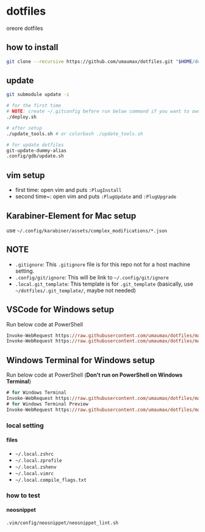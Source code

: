 # dotfiles

oreore dotfiles

## how to install
``` bash
git clone --recursive https://github.com/umaumax/dotfiles.git "$HOME/dotfiles"
```

## update
``` bash
git submodule update -i

# for the first time
# NOTE: create ~/.gitconfig before run below command if you want to own git config setting
./deploy.sh

# after setup
./update_tools.sh # or colorbash ./update_tools.sh

# for update dotfiles
git-update-dummy-alias
.config/gdb/update.sh
```

## vim setup
* first  time:  open vim and puts `:PlugInstall`
* second time~: open vim and puts `:PlugUpdate` and `:PlugUpgrade`

## Karabiner-Element for Mac setup
use `~/.config/karabiner/assets/complex_modifications/*.json`

## NOTE
* `.gitignore`: This `.gitignore` file is for this repo not for a host machine setting.
* `.config/git/ignore`: This will be link to `~/.config/git/ignore`
* `.local.git_template`: This template is for `.git_template` (basically, use `~/dotfiles/.git_template/`, maybe not needed)

## VSCode for Windows setup
Run below code at PowerShell
``` ps
Invoke-WebRequest https://raw.githubusercontent.com/umaumax/dotfiles/master/.config/Code/User/settings.json    -OutFile $HOME/AppData/Roaming/Code/User/settings.json
Invoke-WebRequest https://raw.githubusercontent.com/umaumax/dotfiles/master/.config/Code/User/keybindings.json -OutFile $HOME/AppData/Roaming/Code/User/keybindings.json
```

## Windows Terminal for Windows setup
Run below code at PowerShell (__Don't run on PowerShell on Windows Terminal__)
``` ps
# for Windows Terminal
Invoke-WebRequest https://raw.githubusercontent.com/umaumax/dotfiles/master/.config/Microsoft.WindowsTerminal/settings.json -OutFile $env:LOCALAPPDATA/Packages/Microsoft.WindowsTerminal_8wekyb3d8bbwe/LocalState/settings.json
# for Windows Terminal Preview
Invoke-WebRequest https://raw.githubusercontent.com/umaumax/dotfiles/master/.config/Microsoft.WindowsTerminal/settings.json -OutFile $env:LOCALAPPDATA/Packages/Microsoft.WindowsTerminalPreview_8wekyb3d8bbwe/LocalState/settings.json
```

### local setting
#### files
* `~/.local.zshrc`
* `~/.local.zprofile`
* `~/.local.zshenv`
* `~/.local.vimrc`
* `~/.local.compile_flags.txt`

### how to test
#### neosnippet
``` bash
.vim/config/neosnippet/neosnippet_lint.sh
```
